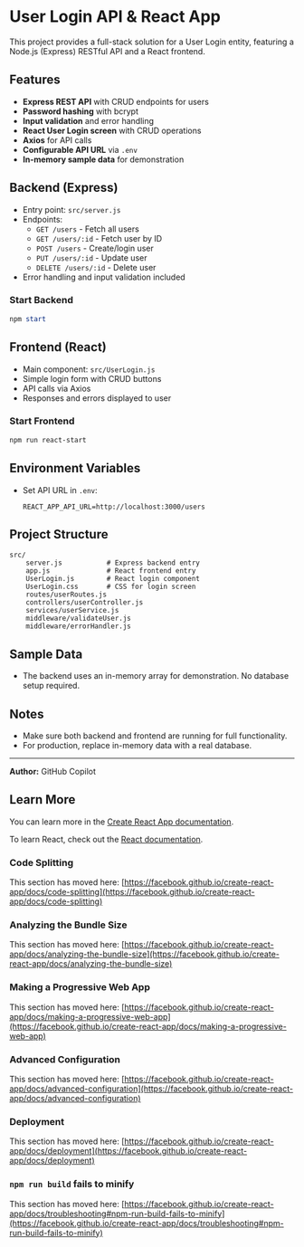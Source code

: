 # User Login API & React App

This project provides a full-stack solution for a User Login entity, featuring a Node.js (Express) RESTful API and a React frontend.

## Features

- **Express REST API** with CRUD endpoints for users
- **Password hashing** with bcrypt
- **Input validation** and error handling
- **React User Login screen** with CRUD operations
- **Axios** for API calls
- **Configurable API URL** via `.env`
- **In-memory sample data** for demonstration

## Backend (Express)

- Entry point: `src/server.js`
- Endpoints:
  - `GET /users` - Fetch all users
  - `GET /users/:id` - Fetch user by ID
  - `POST /users` - Create/login user
  - `PUT /users/:id` - Update user
  - `DELETE /users/:id` - Delete user
- Error handling and input validation included

### Start Backend

```powershell
npm start
```

## Frontend (React)

- Main component: `src/UserLogin.js`
- Simple login form with CRUD buttons
- API calls via Axios
- Responses and errors displayed to user

### Start Frontend

```powershell
npm run react-start
```

## Environment Variables

- Set API URL in `.env`:
  ```env
  REACT_APP_API_URL=http://localhost:3000/users
  ```

## Project Structure

```
src/
	server.js           # Express backend entry
	app.js              # React frontend entry
	UserLogin.js        # React login component
	UserLogin.css       # CSS for login screen
	routes/userRoutes.js
	controllers/userController.js
	services/userService.js
	middleware/validateUser.js
	middleware/errorHandler.js
```

## Sample Data

- The backend uses an in-memory array for demonstration. No database setup required.

## Notes

- Make sure both backend and frontend are running for full functionality.
- For production, replace in-memory data with a real database.

---

**Author:** GitHub Copilot

## Learn More

You can learn more in the [Create React App documentation](https://facebook.github.io/create-react-app/docs/getting-started).

To learn React, check out the [React documentation](https://reactjs.org/).

### Code Splitting

This section has moved here: [https://facebook.github.io/create-react-app/docs/code-splitting](https://facebook.github.io/create-react-app/docs/code-splitting)

### Analyzing the Bundle Size

This section has moved here: [https://facebook.github.io/create-react-app/docs/analyzing-the-bundle-size](https://facebook.github.io/create-react-app/docs/analyzing-the-bundle-size)

### Making a Progressive Web App

This section has moved here: [https://facebook.github.io/create-react-app/docs/making-a-progressive-web-app](https://facebook.github.io/create-react-app/docs/making-a-progressive-web-app)

### Advanced Configuration

This section has moved here: [https://facebook.github.io/create-react-app/docs/advanced-configuration](https://facebook.github.io/create-react-app/docs/advanced-configuration)

### Deployment

This section has moved here: [https://facebook.github.io/create-react-app/docs/deployment](https://facebook.github.io/create-react-app/docs/deployment)

### `npm run build` fails to minify

This section has moved here: [https://facebook.github.io/create-react-app/docs/troubleshooting#npm-run-build-fails-to-minify](https://facebook.github.io/create-react-app/docs/troubleshooting#npm-run-build-fails-to-minify)

